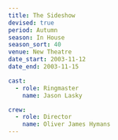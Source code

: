 ```yaml
---
title: The Sideshow
devised: true
period: Autumn
season: In House
season_sort: 40
venue: New Theatre
date_start: 2003-11-12
date_end: 2003-11-15

cast:
  - role: Ringmaster
    name: Jason Lasky

crew:
  - role: Director
    name: Oliver James Hymans
---
```

